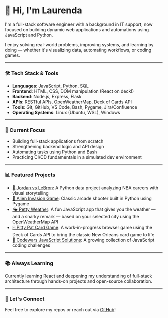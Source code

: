 # 👋 Hi, I'm Laurenda

I'm a full-stack software engineer with a background in IT support, now focused on building dynamic web applications and automations using JavaScript and Python.

I enjoy solving real-world problems, improving systems, and learning by doing — whether it's visualizing data, automating workflows, or coding games.

---

### 🛠️ Tech Stack & Tools
- **Languages**: JavaScript, Python, SQL
- **Frontend**: HTML, CSS, DOM manipulation (React on deck!)
- **Backend**: Node.js, Express, Flask
- **APIs**: RESTful APIs, OpenWeatherMap, Deck of Cards API
- **Tools**: Git, GitHub, VS Code, Bash, Pygame, Jira/Confluence
- **Operating Systems**: Linux (Ubuntu, WSL), Windows

---

### 🚧 Current Focus
- Building full-stack applications from scratch
- Strengthening backend logic and API design
- Automating tasks using Python and Bash
- Practicing CI/CD fundamentals in a simulated dev environment

---

### 📊 Featured Projects
- [🏀 Jordan vs LeBron](https://github.com/laurenda3/Jordan_V_Lebron): A Python data project analyzing NBA careers with visual storytelling
- [👾 Alien Invasion Game](https://github.com/laurenda3/alien_invasion): Classic arcade shooter built in Python using Pygame
- [🌤️ Petty Weather](https://github.com/Ylaurenda3/pettyWeaather): A fun JavaScript app that gives you the weather — and a snarky remark — based on your selected city using the OpenWeatherMap API
- [🃏 Pitty Pat Card Game](https://github.com/laurenda3/pittyPat): A work-in-progress browser game using the Deck of Cards API to bring the classic New Orleans card game to life
- [🧠 Codewars JavaScript Solutions](https://github.com/laurenda3/codeWars): A growing collection of JavaScript coding challenges

---

### 📚 Always Learning
Currently learning React and deepening my understanding of full-stack architecture through hands-on projects and open-source collaboration.

---

### 🎯 Let's Connect
Feel free to explore my repos or reach out via [GitHub](https://github.com/laurenda3)!
